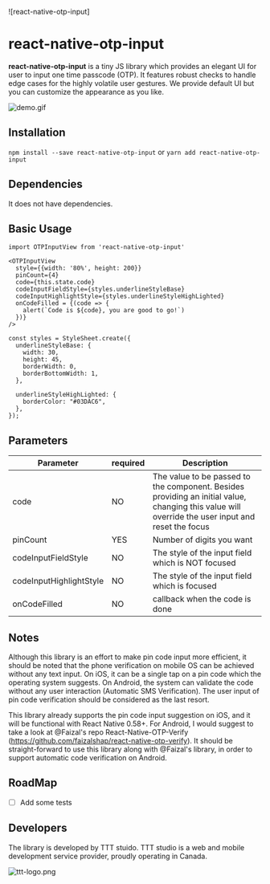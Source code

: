 ![react-native-otp-input]
# react-native-otp-input

**react-native-otp-input** is a tiny JS library which provides an elegant UI for user to input one time passcode (OTP). It features robust checks to handle edge cases for the highly volatile user gestures. We provide default UI but you can customize the appearance as you like.

![demo.gif](https://github.com/Twotalltotems/react-native-otp-input/blob/master/example/demo.gif)

## Installation
`npm install --save react-native-otp-input`
or
`yarn add react-native-otp-input`

## Dependencies
It does not have dependencies.


## Basic Usage

```
import OTPInputView from 'react-native-otp-input'

<OTPInputView
  style={{width: '80%', height: 200}}
  pinCount={4}
  code={this.state.code}
  codeInputFieldStyle={styles.underlineStyleBase}
  codeInputHighlightStyle={styles.underlineStyleHighLighted}
  onCodeFilled = {(code => {
    alert(`Code is ${code}, you are good to go!`)
  })}
/>

const styles = StyleSheet.create({
  underlineStyleBase: {
    width: 30,
    height: 45,
    borderWidth: 0,
    borderBottomWidth: 1,
  },

  underlineStyleHighLighted: {
    borderColor: "#03DAC6",
  },
});

```

## Parameters

| Parameter   | required | Description |
|-------------|----------|-------------|
| code        |    NO    |  The value to be passed to the component. Besides providing an initial value, changing this value will override the user input and reset the focus |
| pinCount    |    YES   |  Number of digits you want |
| codeInputFieldStyle | NO | The style of the input field which is NOT focused |
| codeInputHighlightStyle | NO | The style of the input field which is focused |
| onCodeFilled | NO | callback when the code is done |

## Notes
Although this library is an effort to make pin code input more efficient, it should be noted that the phone verification on mobile OS can be achieved without any text input. On iOS, it can be a single tap on a pin code which the operating system suggests. On Android, the system can validate the code without any user interaction (Automatic SMS Verification). The user input of pin code verification should be considered as the last resort.

This library already supports the pin code input suggestion on iOS, and it will be functional with React Native 0.58+. For Android, I would suggest to take a look at @Faizal's repo React-Native-OTP-Verify (https://github.com/faizalshap/react-native-otp-verify). It should be straight-forward to use this library along with @Faizal's library, in order to support automatic code verification on Android. 

## RoadMap
* [ ] Add some tests

## Developers
The library is developed by TTT stuido. TTT studio is a web and mobile development service provider, proudly operating in Canada. 

![ttt-logo.png](https://github.com/Twotalltotems/react-native-otp-input/blob/master/example/ttt-logo.png)